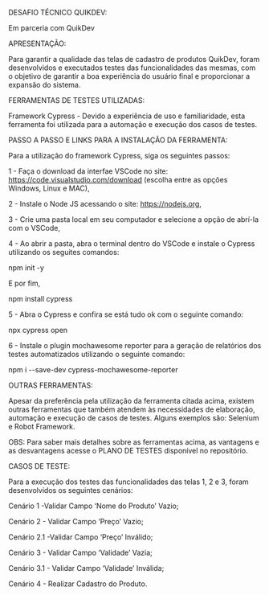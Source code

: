 DESAFIO TÉCNICO QUIKDEV:

Em parceria com QuikDev

APRESENTAÇÃO: 

Para garantir a qualidade das telas de cadastro de produtos QuikDev, foram desenvolvidos e executados testes das funcionalidades das mesmas, com o objetivo de garantir a boa experiência do usuário final e proporcionar a expansão do sistema.

FERRAMENTAS DE TESTES UTILIZADAS: 

Framework Cypress - Devido a experiência de uso e familiaridade, esta ferramenta foi utilizada para a automação e execução dos casos de testes. 

PASSO A PASSO E LINKS PARA A INSTALAÇÃO DA FERRAMENTA: 

Para a utilização do framework Cypress, siga os seguintes passos:

1 - Faça o download da interfae VSCode no site: https://code.visualstudio.com/download (escolha entre as opções Windows, Linux e MAC),

2 - Instale o Node JS acessando o site: https://nodejs.org,

3 - Crie uma pasta local em seu computador e selecione a opção de abrí-la com o VSCode,

4 - Ao abrir a pasta, abra o terminal dentro do VSCode e instale o Cypress utilizando os seguites comandos:

npm init -y

E por fim,

npm install cypress

5 - Abra o Cypress e confira se está tudo ok com o seguinte comando:

npx cypress open

6 - Instale o plugin mochawesome reporter para a geração de relatórios dos testes automatizados utilizando o seguinte comando:

npm i --save-dev cypress-mochawesome-reporter

OUTRAS FERRAMENTAS:

Apesar da preferência pela utilização da ferramenta citada acima, existem outras ferramentas que também atendem às necessidades de elaboração, automação e execução de casos de testes. Alguns exemplos são: Selenium e Robot Framework.

OBS: Para saber mais detalhes sobre as ferramentas acima, as vantagens e as desvantagens acesse o PLANO DE TESTES disponível no repositório.


CASOS DE TESTE:

Para a execução dos testes das funcionalidades das telas 1, 2 e 3, foram desenvolvidos os seguintes cenários:

Cenário 1 -Validar Campo ‘Nome do Produto’ Vazio;

Cenário 2 - Validar Campo ‘Preço’ Vazio;

Cenário 2.1 -Validar Campo ‘Preço’ Inválido;

Cenário 3 - Validar Campo ‘Validade’ Vazia;

Cenário 3.1 - Validar Campo ‘Validade’ Inválida;

Cenário 4 - Realizar Cadastro do Produto.
